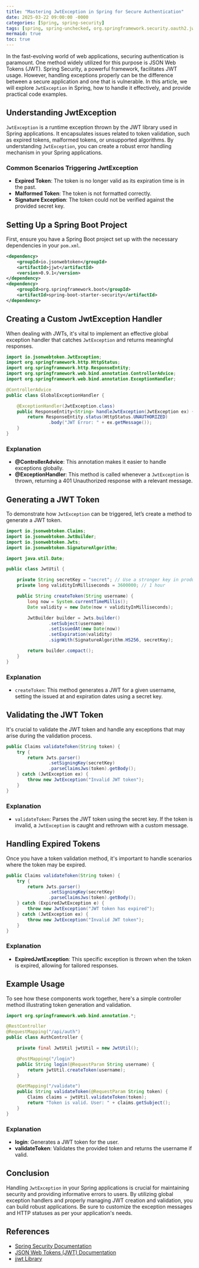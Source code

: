 ```yaml
---
title: "Mastering JwtException in Spring for Secure Authentication"
date: 2025-03-22 09:00:00 -0000
categories: [Spring, spring-security]
tags: [spring, spring-unchecked, org.springframework.security.oauth2.jwt]
mermaid: true
toc: true
---
```



In the fast-evolving world of web applications, securing authentication is paramount. One method widely utilized for this purpose is JSON Web Tokens (JWT). Spring Security, a powerful framework, facilitates JWT usage. However, handling exceptions properly can be the difference between a secure application and one that is vulnerable. In this article, we will explore `JwtException` in Spring, how to handle it effectively, and provide practical code examples.

## Understanding JwtException

`JwtException` is a runtime exception thrown by the JWT library used in Spring applications. It encapsulates issues related to token validation, such as expired tokens, malformed tokens, or unsupported algorithms. By understanding `JwtException`, you can create a robust error handling mechanism in your Spring applications.

### Common Scenarios Triggering JwtException

- **Expired Token**: The token is no longer valid as its expiration time is in the past.
- **Malformed Token**: The token is not formatted correctly.
- **Signature Exception**: The token could not be verified against the provided secret key.

## Setting Up a Spring Boot Project

First, ensure you have a Spring Boot project set up with the necessary dependencies in your `pom.xml`.

```xml
<dependency>
    <groupId>io.jsonwebtoken</groupId>
    <artifactId>jjwt</artifactId>
    <version>0.9.1</version>
</dependency>
<dependency>
    <groupId>org.springframework.boot</groupId>
    <artifactId>spring-boot-starter-security</artifactId>
</dependency>
```

## Creating a Custom JwtException Handler

When dealing with JWTs, it's vital to implement an effective global exception handler that catches `JwtException` and returns meaningful responses.

```java
import io.jsonwebtoken.JwtException;
import org.springframework.http.HttpStatus;
import org.springframework.http.ResponseEntity;
import org.springframework.web.bind.annotation.ControllerAdvice;
import org.springframework.web.bind.annotation.ExceptionHandler;

@ControllerAdvice
public class GlobalExceptionHandler {

    @ExceptionHandler(JwtException.class)
    public ResponseEntity<String> handleJwtException(JwtException ex) {
        return ResponseEntity.status(HttpStatus.UNAUTHORIZED)
                .body("JWT Error: " + ex.getMessage());
    }
}
```

### Explanation

- **@ControllerAdvice**: This annotation makes it easier to handle exceptions globally.
- **@ExceptionHandler**: This method is called whenever a `JwtException` is thrown, returning a 401 Unauthorized response with a relevant message.

## Generating a JWT Token

To demonstrate how `JwtException` can be triggered, let’s create a method to generate a JWT token.

```java
import io.jsonwebtoken.Claims;
import io.jsonwebtoken.JwtBuilder;
import io.jsonwebtoken.Jwts;
import io.jsonwebtoken.SignatureAlgorithm;

import java.util.Date;

public class JwtUtil {

    private String secretKey = "secret"; // Use a stronger key in production
    private long validityInMilliseconds = 3600000; // 1 hour

    public String createToken(String username) {
        long now = System.currentTimeMillis();
        Date validity = new Date(now + validityInMilliseconds);

        JwtBuilder builder = Jwts.builder()
                .setSubject(username)
                .setIssuedAt(new Date(now))
                .setExpiration(validity)
                .signWith(SignatureAlgorithm.HS256, secretKey);

        return builder.compact();
    }
}
```

### Explanation

- `createToken`: This method generates a JWT for a given username, setting the issued at and expiration dates using a secret key.

## Validating the JWT Token

It's crucial to validate the JWT token and handle any exceptions that may arise during the validation process.

```java
public Claims validateToken(String token) {
    try {
        return Jwts.parser()
                .setSigningKey(secretKey)
                .parseClaimsJws(token).getBody();
    } catch (JwtException ex) {
        throw new JwtException("Invalid JWT token");
    }
}
```

### Explanation

- `validateToken`: Parses the JWT token using the secret key. If the token is invalid, a `JwtException` is caught and rethrown with a custom message.

## Handling Expired Tokens

Once you have a token validation method, it's important to handle scenarios where the token may be expired.

```java
public Claims validateToken(String token) {
    try {
        return Jwts.parser()
                .setSigningKey(secretKey)
                .parseClaimsJws(token).getBody();
    } catch (ExpiredJwtException e) {
        throw new JwtException("JWT token has expired");
    } catch (JwtException ex) {
        throw new JwtException("Invalid JWT token");
    }
}
```

### Explanation

- **ExpiredJwtException**: This specific exception is thrown when the token is expired, allowing for tailored responses.

## Example Usage

To see how these components work together, here's a simple controller method illustrating token generation and validation.

```java
import org.springframework.web.bind.annotation.*;

@RestController
@RequestMapping("/api/auth")
public class AuthController {

    private final JwtUtil jwtUtil = new JwtUtil();

    @PostMapping("/login")
    public String login(@RequestParam String username) {
        return jwtUtil.createToken(username);
    }

    @GetMapping("/validate")
    public String validateToken(@RequestParam String token) {
        Claims claims = jwtUtil.validateToken(token);
        return "Token is valid. User: " + claims.getSubject();
    }
}
```

### Explanation

- **login**: Generates a JWT token for the user.
- **validateToken**: Validates the provided token and returns the username if valid.

## Conclusion

Handling `JwtException` in your Spring applications is crucial for maintaining security and providing informative errors to users. By utilizing global exception handlers and properly managing JWT creation and validation, you can build robust applications. Be sure to customize the exception messages and HTTP statuses as per your application's needs.

## References

- [Spring Security Documentation](https://docs.spring.io/spring-security/site/docs/current/reference/html5/)
- [JSON Web Tokens (JWT) Documentation](https://jwt.io/introduction/)
- [jjwt Library](https://github.com/jwtk/jjwt)
